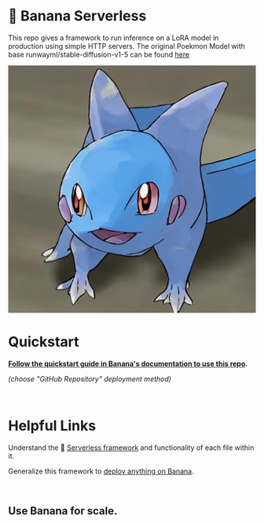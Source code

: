 
# 🍌 Banana Serverless

This repo gives a framework to run inference on a LoRA model in production using simple HTTP servers. The original Poekmon Model with base runwayml/stable-diffusion-v1-5 can be found [here](https://huggingface.co/pcuenq/pokemon-lora)

![demo output image](https://github.com/lucataco/serverless-LoRA-inference-pokemon/blob/main/output.jpg?raw=true)

# Quickstart
**[Follow the quickstart guide in Banana's documentation to use this repo](https://docs.banana.dev/banana-docs/quickstart).** 

*(choose "GitHub Repository" deployment method)*

<br>

# Helpful Links
Understand the 🍌 [Serverless framework](https://docs.banana.dev/banana-docs/core-concepts/inference-server/serverless-framework) and functionality of each file within it.

Generalize this framework to [deploy anything on Banana](https://docs.banana.dev/banana-docs/resources/how-to-serve-anything-on-banana).

<br>

## Use Banana for scale.

